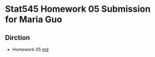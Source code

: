 # Stat545 Homework 05 Submission for Maria Guo
## Dirction
* Homework 05 [md](https://github.com/Maria815/STAT545-hw-Guo-Maria/blob/master/hw05/hw05.md) 